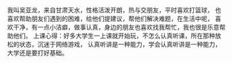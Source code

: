我叫吴亚龙，来自甘肃天水，性格活泼开朗，热与交朋友，平时喜欢打篮球，
也喜欢帮助朋友们遇到的困难，给他们提建议，帮他们解决难题，在生活中呢，
喜欢干净，有一点小洁癖，做事认真，身边的朋友也喜欢找我帮忙，我也很是乐意帮助他们。
上课心得：好多大学生一上课就开始玩，不怎么认真听课，所在那种放松的状态，沉迷于网络游戏，
认真听讲是一种能力，学会认真听讲是一种能力，大学还是要打好基础。
